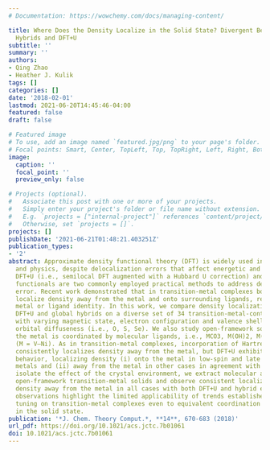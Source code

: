 ```yaml
---
# Documentation: https://wowchemy.com/docs/managing-content/

title: Where Does the Density Localize in the Solid State? Divergent Behavior for
  Hybrids and DFT+U
subtitle: ''
summary: ''
authors:
- Qing Zhao
- Heather J. Kulik
tags: []
categories: []
date: '2018-02-01'
lastmod: 2021-06-20T14:45:46-04:00
featured: false
draft: false

# Featured image
# To use, add an image named `featured.jpg/png` to your page's folder.
# Focal points: Smart, Center, TopLeft, Top, TopRight, Left, Right, BottomLeft, Bottom, BottomRight.
image:
  caption: ''
  focal_point: ''
  preview_only: false

# Projects (optional).
#   Associate this post with one or more of your projects.
#   Simply enter your project's folder or file name without extension.
#   E.g. `projects = ["internal-project"]` references `content/project/deep-learning/index.md`.
#   Otherwise, set `projects = []`.
projects: []
publishDate: '2021-06-21T01:48:21.403251Z'
publication_types:
- '2'
abstract: Approximate density functional theory (DFT) is widely used in chemistry
  and physics, despite delocalization errors that affect energetic and density properties.
  DFT+U (i.e., semilocal DFT augmented with a Hubbard U correction) and global hybrid
  functionals are two commonly employed practical methods to address delocalization
  error. Recent work demonstrated that in transition-metal complexes both methods
  localize density away from the metal and onto surrounding ligands, regardless of
  metal or ligand identity. In this work, we compare density localization trends with
  DFT+U and global hybrids on a diverse set of 34 transition-metal-containing solids
  with varying magnetic state, electron configuration and valence shell, and coordinating-atom
  orbital diffuseness (i.e., O, S, Se). We also study open-framework solids in which
  the metal is coordinated by molecular ligands, i.e., MCO3, M(OH)2, M(NCNH)2, K3M(CN)6
  (M = V–Ni). As in transition-metal complexes, incorporation of Hartree–Fock exchange
  consistently localizes density away from the metal, but DFT+U exhibits diverging
  behavior, localizing density (i) onto the metal in low-spin and late transition
  metals and (ii) away from the metal in other cases in agreement with hybrids. To
  isolate the effect of the crystal environment, we extract molecular analogues from
  open-framework transition-metal solids and observe consistent localization of the
  density away from the metal in all cases with both DFT+U and hybrid exchange. These
  observations highlight the limited applicability of trends established for functional
  tuning on transition-metal complexes even to equivalent coordination environments
  in the solid state.
publication: '*J. Chem. Theory Comput.*, **14**, 670-683 (2018)'
url_pdf: https://doi.org/10.1021/acs.jctc.7b01061
doi: 10.1021/acs.jctc.7b01061
---
```

